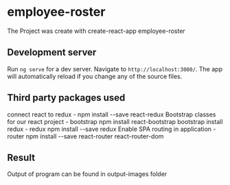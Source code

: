 # employee-roster

The Project was create with create-react-app employee-roster

## Development server

Run `ng serve` for a dev server. Navigate to `http://localhost:3000/`. The app will automatically reload if you change any of the source files.

## Third party packages used

connect react to redux - npm install --save react-redux
Bootstrap classes for our react project - bootstrap npm install react-bootstrap bootstrap
install redux - redux npm install --save redux
Enable SPA routing in application - router npm install --save react-router react-router-dom

## Result

Output of program can be found in output-images folder
